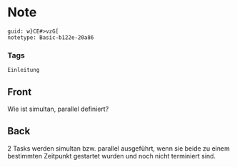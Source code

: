 # Note
```
guid: w}CE#>vzG[
notetype: Basic-b122e-20a86
```

### Tags
```
Einleitung
```

## Front
Wie ist simultan, parallel definiert?

## Back
2 Tasks werden simultan bzw. parallel ausgeführt, wenn sie beide zu einem bestimmten Zeitpunkt gestartet wurden und noch nicht terminiert sind.
